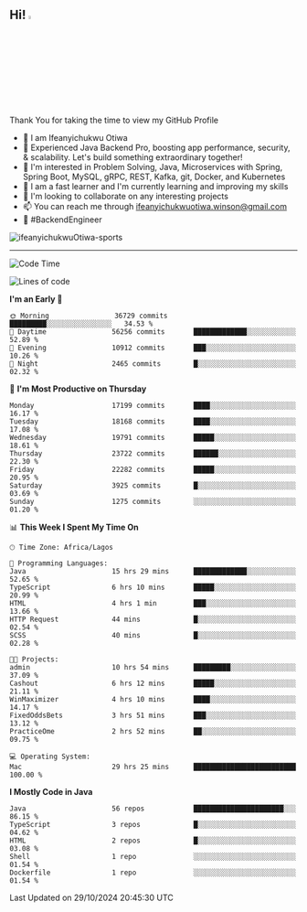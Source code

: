 <!-- BLOG-POST-LIST:START --><!-- BLOG-POST-LIST:END -->

## Hi! <img src="https://media.giphy.com/media/hvRJCLFzcasrR4ia7z/giphy.gif" width="4%"> 

Thank You for taking the time to view my GitHub Profile

- 👋 I am Ifeanyichukwu Otiwa
- 🚀 Experienced Java Backend Pro, boosting app performance, security, & scalability. Let's build something extraordinary together!
- 👀 I'm interested in Problem Solving, Java, Microservices with Spring, Spring Boot, MySQL, gRPC, REST, Kafka, git, Docker, and Kubernetes
- 🌱 I am a fast learner and I'm currently learning and improving my skills
- 💞️ I'm looking to collaborate on any interesting projects
- 📫 You can reach me through ifeanyichukwuotiwa.winson@gmail.com
- 🚀 #BackendEngineer

<p align="left" marginTop="10px"> <img src="https://komarev.com/ghpvc/?username=ifeanyichukwuOtiwa-sports&label=Profile%20views&color=0e75b6&style=for-the-badge" alt="ifeanyichukwuOtiwa-sports" /> </p>

***

<!--START_SECTION:waka-->
![Code Time](http://img.shields.io/badge/Code%20Time-3%2C049%20hrs%209%20mins-blue)

![Lines of code](https://img.shields.io/badge/From%20Hello%20World%20I%27ve%20Written-26.2%20million%20lines%20of%20code-blue)

**I'm an Early 🐤** 

```text
🌞 Morning                36729 commits       █████████░░░░░░░░░░░░░░░░   34.53 % 
🌆 Daytime                56256 commits       █████████████░░░░░░░░░░░░   52.89 % 
🌃 Evening                10912 commits       ███░░░░░░░░░░░░░░░░░░░░░░   10.26 % 
🌙 Night                  2465 commits        █░░░░░░░░░░░░░░░░░░░░░░░░   02.32 % 
```
📅 **I'm Most Productive on Thursday** 

```text
Monday                   17199 commits       ████░░░░░░░░░░░░░░░░░░░░░   16.17 % 
Tuesday                  18168 commits       ████░░░░░░░░░░░░░░░░░░░░░   17.08 % 
Wednesday                19791 commits       █████░░░░░░░░░░░░░░░░░░░░   18.61 % 
Thursday                 23722 commits       ██████░░░░░░░░░░░░░░░░░░░   22.30 % 
Friday                   22282 commits       █████░░░░░░░░░░░░░░░░░░░░   20.95 % 
Saturday                 3925 commits        █░░░░░░░░░░░░░░░░░░░░░░░░   03.69 % 
Sunday                   1275 commits        ░░░░░░░░░░░░░░░░░░░░░░░░░   01.20 % 
```


📊 **This Week I Spent My Time On** 

```text
🕑︎ Time Zone: Africa/Lagos

💬 Programming Languages: 
Java                     15 hrs 29 mins      █████████████░░░░░░░░░░░░   52.65 % 
TypeScript               6 hrs 10 mins       █████░░░░░░░░░░░░░░░░░░░░   20.99 % 
HTML                     4 hrs 1 min         ███░░░░░░░░░░░░░░░░░░░░░░   13.66 % 
HTTP Request             44 mins             █░░░░░░░░░░░░░░░░░░░░░░░░   02.54 % 
SCSS                     40 mins             █░░░░░░░░░░░░░░░░░░░░░░░░   02.28 % 

🐱‍💻 Projects: 
admin                    10 hrs 54 mins      █████████░░░░░░░░░░░░░░░░   37.09 % 
Cashout                  6 hrs 12 mins       █████░░░░░░░░░░░░░░░░░░░░   21.11 % 
WinMaximizer             4 hrs 10 mins       ████░░░░░░░░░░░░░░░░░░░░░   14.17 % 
FixedOddsBets            3 hrs 51 mins       ███░░░░░░░░░░░░░░░░░░░░░░   13.12 % 
PracticeOme              2 hrs 52 mins       ██░░░░░░░░░░░░░░░░░░░░░░░   09.75 % 

💻 Operating System: 
Mac                      29 hrs 25 mins      █████████████████████████   100.00 % 
```

**I Mostly Code in Java** 

```text
Java                     56 repos            ██████████████████████░░░   86.15 % 
TypeScript               3 repos             █░░░░░░░░░░░░░░░░░░░░░░░░   04.62 % 
HTML                     2 repos             █░░░░░░░░░░░░░░░░░░░░░░░░   03.08 % 
Shell                    1 repo              ░░░░░░░░░░░░░░░░░░░░░░░░░   01.54 % 
Dockerfile               1 repo              ░░░░░░░░░░░░░░░░░░░░░░░░░   01.54 % 
```




 Last Updated on 29/10/2024 20:45:30 UTC
<!--END_SECTION:waka-->

<!--
<p align="center">
![trophy](https://github-profile-trophy.vercel.app/?username=ifeanyichukwuOtiwa-sports&theme=onedark) (https://github.com/ryo-ma/github-profile-trophy)
</p>
-->

<!---
ifeanyi-otiwa/ifeanyi-otiwa is a ✨ special ✨ repository because its `README.md` (this file) appears on your GitHub profile.
You can click the Preview link to take a look at your changes.
--->

